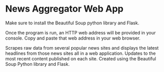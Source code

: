 # News Aggregator Web App
Make sure to install the Beautiful Soup python library and Flask.

Once the program is run, an HTTP web address will be provided in your console. Copy and paste that web address in your web browser.

Scrapes raw data from several popular news sites and displays the latest headlines from those news sites all in a web application. Updates to the most recent content published on each site. Created using the Beautiful Soup Python library and Flask.
